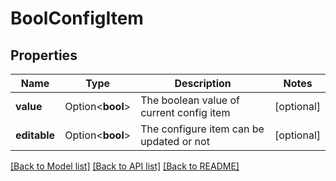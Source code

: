 # BoolConfigItem

## Properties

Name | Type | Description | Notes
------------ | ------------- | ------------- | -------------
**value** | Option<**bool**> | The boolean value of current config item | [optional]
**editable** | Option<**bool**> | The configure item can be updated or not | [optional]

[[Back to Model list]](../README.md#documentation-for-models) [[Back to API list]](../README.md#documentation-for-api-endpoints) [[Back to README]](../README.md)


